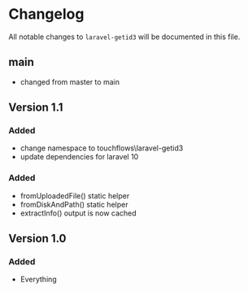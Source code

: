 # Changelog

All notable changes to `laravel-getid3` will be documented in this file.

## main
- changed from master to main

## Version 1.1

### Added
- change namespace to touchflows\laravel-getid3
- update dependencies for laravel 10

### Added
- fromUploadedFile() static helper
- fromDiskAndPath() static helper
- extractInfo() output is now cached

## Version 1.0

### Added
- Everything
